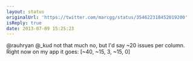 ```yaml
---
layout: status
originalUrl: 'https://twitter.com/marcgg/status/354622318452019200'
isReply: true
date: 2013-07-09 15:25:23
---
```


@rauhryan @_kud not that much no, but I'd say ~20 issues per column. Right now on my app it goes: [~40, ~15, 3, ~15, 0]
